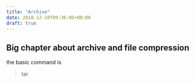 ```yaml
---
title: "Archive"
date: 2018-12-10T09:36:05+09:00
draft: true
---
```


## Big chapter about archive and file compression
the basic command is 

> tar


